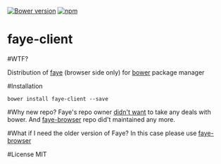 [![Bower version](https://badge.fury.io/bo/faye-client.svg)](http://badge.fury.io/bo/faye-client)
[![npm](https://img.shields.io/npm/l/express.svg)](https://github.com/Light241/faye-client/blob/master/LICENSE)

# faye-client

#WTF?

Distribution of [faye][1] (browser side only) for [bower][2] package manager

#Installation

`bower install faye-client --save`

#Why new repo?
Faye's repo owner [didn't want][3] to take any deals with bower.
And [faye-browser][4] repo did't maintained any more. 

#What if I need the older version of Faye?
In this case please use [faye-browser][4]

#License
MIT

[1]: https://github.com/faye/faye
[2]: https://bower.io/
[3]: https://github.com/faye/faye/issues/242
[4]: https://github.com/hackers4peace/faye-browser
[5]: https://github.com/hackers4peace/faye-browser/pull/3
